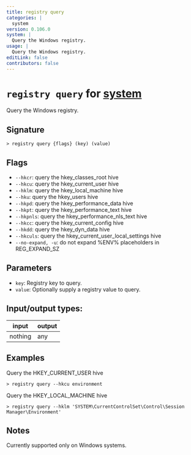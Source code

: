 ```yaml
---
title: registry query
categories: |
  system
version: 0.106.0
system: |
  Query the Windows registry.
usage: |
  Query the Windows registry.
editLink: false
contributors: false
---
```

<!-- This file is automatically generated. Please edit the command in https://github.com/nushell/nushell instead. -->

# `registry query` for [system](/commands/categories/system.md)

<div class='command-title'>Query the Windows registry.</div>

## Signature

```> registry query {flags} (key) (value)```

## Flags

 -  `--hkcr`: query the hkey_classes_root hive
 -  `--hkcu`: query the hkey_current_user hive
 -  `--hklm`: query the hkey_local_machine hive
 -  `--hku`: query the hkey_users hive
 -  `--hkpd`: query the hkey_performance_data hive
 -  `--hkpt`: query the hkey_performance_text hive
 -  `--hkpnls`: query the hkey_performance_nls_text hive
 -  `--hkcc`: query the hkey_current_config hive
 -  `--hkdd`: query the hkey_dyn_data hive
 -  `--hkculs`: query the hkey_current_user_local_settings hive
 -  `--no-expand, -u`: do not expand %ENV% placeholders in REG_EXPAND_SZ

## Parameters

 -  `key`: Registry key to query.
 -  `value`: Optionally supply a registry value to query.


## Input/output types:

| input   | output |
| ------- | ------ |
| nothing | any    |
## Examples

Query the HKEY_CURRENT_USER hive
```nu
> registry query --hkcu environment

```

Query the HKEY_LOCAL_MACHINE hive
```nu
> registry query --hklm 'SYSTEM\CurrentControlSet\Control\Session Manager\Environment'

```

## Notes
Currently supported only on Windows systems.